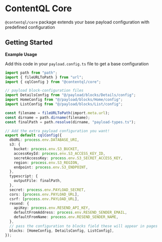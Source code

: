 # ContentQL Core

`@contentql/core` package extends your base payload configuration with predefined configuration

## Getting Started

**Example Usage**

Add this code in your `payload.config.ts` file to get a base configuration

```ts
import path from "path";
import { fileURLToPath } from "url";
import { cqlConfig } from "@contentql/core";

// payload block-configuration files
import DetailsConfig from "@/payload/blocks/Details/config";
import HomeConfig from "@/payload/blocks/Home/config";
import ListConfig from "@/payload/blocks/List/config";

const filename = fileURLToPath(import.meta.url);
const dirname = path.dirname(filename);
const finalPath = path.resolve(dirname, "payload-types.ts");

// Add the extra payload configuration you want!
export default cqlConfig({
  dbURL: process.env.DATABASE_URI,
  s3: {
    bucket: process.env.S3_BUCKET,
    accessKeyId: process.env.S3_ACCESS_KEY_ID,
    secretAccessKey: process.env.S3_SECRET_ACCESS_KEY,
    region: process.env.S3_REGION,
    endpoint: process.env.S3_ENDPOINT,
  },
  typescript: {
    outputFile: finalPath,
  },
  secret: process.env.PAYLOAD_SECRET,
  cors: [process.env.PAYLOAD_URL],
  csrf: [process.env.PAYLOAD_URL],
  resend: {
    apiKey: process.env.RESEND_API_KEY,
    defaultFromAddress: process.env.RESEND_SENDER_EMAIL,
    defaultFromName: process.env.RESEND_SENDER_NAME,
  },
  // pass the configuration to blocks field these will appear in pages collection in admin panel
  blocks: [HomeConfig, DetailsConfig, ListConfig],
});
```
